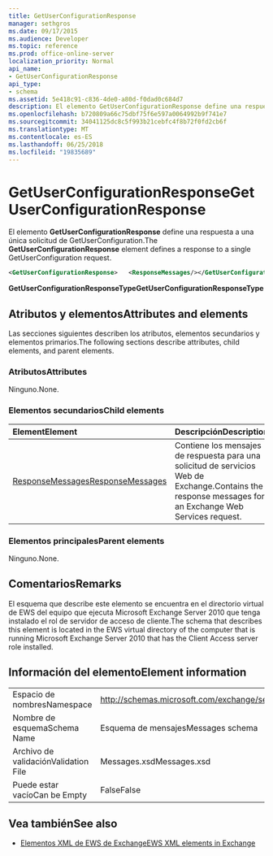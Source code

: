 ```yaml
---
title: GetUserConfigurationResponse
manager: sethgros
ms.date: 09/17/2015
ms.audience: Developer
ms.topic: reference
ms.prod: office-online-server
localization_priority: Normal
api_name:
- GetUserConfigurationResponse
api_type:
- schema
ms.assetid: 5e418c91-c836-4de0-a80d-f0dad0c684d7
description: El elemento GetUserConfigurationResponse define una respuesta a una única solicitud de GetUserConfiguration.
ms.openlocfilehash: b720809a66c75dbf75f6e597a0064992b9f741e7
ms.sourcegitcommit: 34041125dc8c5f993b21cebfc4f8b72f0fd2cb6f
ms.translationtype: MT
ms.contentlocale: es-ES
ms.lasthandoff: 06/25/2018
ms.locfileid: "19835689"
---
```

# <a name="getuserconfigurationresponse"></a><span data-ttu-id="22ca8-103">GetUserConfigurationResponse</span><span class="sxs-lookup"><span data-stu-id="22ca8-103">GetUserConfigurationResponse</span></span>

<span data-ttu-id="22ca8-104">El elemento **GetUserConfigurationResponse** define una respuesta a una única solicitud de GetUserConfiguration.</span><span class="sxs-lookup"><span data-stu-id="22ca8-104">The **GetUserConfigurationResponse** element defines a response to a single GetUserConfiguration request.</span></span> 
  
```xml
<GetUserConfigurationResponse>   <ResponseMessages/></GetUserConfigurationResponse>
```

 <span data-ttu-id="22ca8-105">**GetUserConfigurationResponseType**</span><span class="sxs-lookup"><span data-stu-id="22ca8-105">**GetUserConfigurationResponseType**</span></span>
## <a name="attributes-and-elements"></a><span data-ttu-id="22ca8-106">Atributos y elementos</span><span class="sxs-lookup"><span data-stu-id="22ca8-106">Attributes and elements</span></span>

<span data-ttu-id="22ca8-107">Las secciones siguientes describen los atributos, elementos secundarios y elementos primarios.</span><span class="sxs-lookup"><span data-stu-id="22ca8-107">The following sections describe attributes, child elements, and parent elements.</span></span>
  
### <a name="attributes"></a><span data-ttu-id="22ca8-108">Atributos</span><span class="sxs-lookup"><span data-stu-id="22ca8-108">Attributes</span></span>

<span data-ttu-id="22ca8-109">Ninguno.</span><span class="sxs-lookup"><span data-stu-id="22ca8-109">None.</span></span>
  
### <a name="child-elements"></a><span data-ttu-id="22ca8-110">Elementos secundarios</span><span class="sxs-lookup"><span data-stu-id="22ca8-110">Child elements</span></span>

|<span data-ttu-id="22ca8-111">**Element**</span><span class="sxs-lookup"><span data-stu-id="22ca8-111">**Element**</span></span>|<span data-ttu-id="22ca8-112">**Descripción**</span><span class="sxs-lookup"><span data-stu-id="22ca8-112">**Description**</span></span>|
|:-----|:-----|
|[<span data-ttu-id="22ca8-113">ResponseMessages</span><span class="sxs-lookup"><span data-stu-id="22ca8-113">ResponseMessages</span></span>](responsemessages.md) <br/> |<span data-ttu-id="22ca8-114">Contiene los mensajes de respuesta para una solicitud de servicios Web de Exchange.</span><span class="sxs-lookup"><span data-stu-id="22ca8-114">Contains the response messages for an Exchange Web Services request.</span></span>  <br/> |
   
### <a name="parent-elements"></a><span data-ttu-id="22ca8-115">Elementos principales</span><span class="sxs-lookup"><span data-stu-id="22ca8-115">Parent elements</span></span>

<span data-ttu-id="22ca8-116">Ninguno.</span><span class="sxs-lookup"><span data-stu-id="22ca8-116">None.</span></span>
  
## <a name="remarks"></a><span data-ttu-id="22ca8-117">Comentarios</span><span class="sxs-lookup"><span data-stu-id="22ca8-117">Remarks</span></span>

<span data-ttu-id="22ca8-118">El esquema que describe este elemento se encuentra en el directorio virtual de EWS del equipo que ejecuta Microsoft Exchange Server 2010 que tenga instalado el rol de servidor de acceso de cliente.</span><span class="sxs-lookup"><span data-stu-id="22ca8-118">The schema that describes this element is located in the EWS virtual directory of the computer that is running Microsoft Exchange Server 2010 that has the Client Access server role installed.</span></span>
  
## <a name="element-information"></a><span data-ttu-id="22ca8-119">Información del elemento</span><span class="sxs-lookup"><span data-stu-id="22ca8-119">Element information</span></span>

|||
|:-----|:-----|
|<span data-ttu-id="22ca8-120">Espacio de nombres</span><span class="sxs-lookup"><span data-stu-id="22ca8-120">Namespace</span></span>  <br/> |http://schemas.microsoft.com/exchange/services/2006/messages  <br/> |
|<span data-ttu-id="22ca8-121">Nombre de esquema</span><span class="sxs-lookup"><span data-stu-id="22ca8-121">Schema Name</span></span>  <br/> |<span data-ttu-id="22ca8-122">Esquema de mensajes</span><span class="sxs-lookup"><span data-stu-id="22ca8-122">Messages schema</span></span>  <br/> |
|<span data-ttu-id="22ca8-123">Archivo de validación</span><span class="sxs-lookup"><span data-stu-id="22ca8-123">Validation File</span></span>  <br/> |<span data-ttu-id="22ca8-124">Messages.xsd</span><span class="sxs-lookup"><span data-stu-id="22ca8-124">Messages.xsd</span></span>  <br/> |
|<span data-ttu-id="22ca8-125">Puede estar vacío</span><span class="sxs-lookup"><span data-stu-id="22ca8-125">Can be Empty</span></span>  <br/> |<span data-ttu-id="22ca8-126">False</span><span class="sxs-lookup"><span data-stu-id="22ca8-126">False</span></span>  <br/> |
   
## <a name="see-also"></a><span data-ttu-id="22ca8-127">Vea también</span><span class="sxs-lookup"><span data-stu-id="22ca8-127">See also</span></span>



- [<span data-ttu-id="22ca8-128">Elementos XML de EWS de Exchange</span><span class="sxs-lookup"><span data-stu-id="22ca8-128">EWS XML elements in Exchange</span></span>](ews-xml-elements-in-exchange.md)

